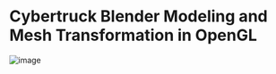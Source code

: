 # Cybertruck Blender Modeling and Mesh Transformation in OpenGL
![image](https://github.com/user-attachments/assets/0192878d-8236-459b-9e14-585b7d49c0cc)
